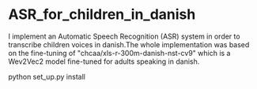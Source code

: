 # ASR_for_children_in_danish
I implement an Automatic Speech Recognition (ASR) system in order to transcribe children voices in danish.The whole implementation was based on the fine-tuning of  "chcaa/xls-r-300m-danish-nst-cv9"  which is a Wev2Vec2 model fine-tuned for adults speaking in danish.


python set_up.py install
